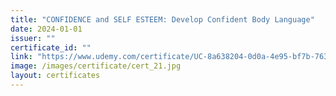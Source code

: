 ```yaml
---
title: "CONFIDENCE and SELF ESTEEM: Develop Confident Body Language"
date: 2024-01-01
issuer: ""
certificate_id: ""
link: "https://www.udemy.com/certificate/UC-8a638204-0d0a-4e95-bf7b-763f448664d4/"
image: /images/certificate/cert_21.jpg
layout: certificates
---
```

